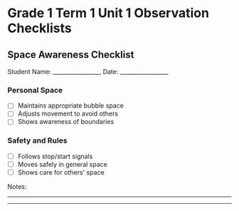 # Grade 1 Term 1 Unit 1 Observation Checklists

## Space Awareness Checklist

Student Name: _________________
Date: _________________

### Personal Space
- [ ] Maintains appropriate bubble space
- [ ] Adjusts movement to avoid others
- [ ] Shows awareness of boundaries

### Safety and Rules
- [ ] Follows stop/start signals
- [ ] Moves safely in general space
- [ ] Shows care for others' space

Notes:
_________________
_________________